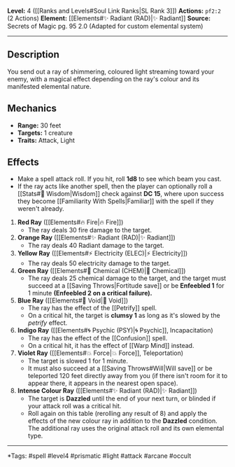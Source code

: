 **Level:** 4 ([[Ranks and Levels#Soul Link Ranks|SL Rank 3]])
**Actions:** `pf2:2` (2 Actions)
**Element:** [[Elements#✨ Radiant (RAD)|✨ Radiant]]
**Source:** Secrets of Magic pg. 95 2.0 (Adapted for custom elemental system)

---

## Description

You send out a ray of shimmering, coloured light streaming toward your enemy, with a magical effect depending on the ray's colour and its manifested elemental nature.

## Mechanics

-   **Range:** 30 feet
-   **Targets:** 1 creature
-   **Traits:** Attack, Light

## Effects

- Make a spell attack roll. If you hit, roll **1d8** to see which beam you cast.
- If the ray acts like another spell, then the player can optionally roll a [[Stats#🧠 Wisdom|Wisdom]] check against **DC 15**, where upon success they become [[Familiarity With Spells|Familiar]] with the spell if they weren't already. 

1.  **Red Ray** ([[Elements#🔥 Fire|🔥 Fire]])
    *   The ray deals 30 fire damage to the target.
2.  **Orange Ray** ([[Elements#✨ Radiant (RAD)|✨ Radiant]])
    *   The ray deals 40 Radiant damage to the target.
3.  **Yellow Ray** ([[Elements#⚡ Electricity (ELEC)|⚡ Electricity]])
    *   The ray deals 50 electricity damage to the target.
4.  **Green Ray** ([[Elements#🧪 Chemical (CHEM)|🧪 Chemical]])
    *   The ray deals 25 chemical damage to the target, and the target must succeed at a [[Saving Throws|Fortitude save]] or be **Enfeebled 1** for 1 minute **(Enfeebled 2 on a critical failure).**
5.  **Blue Ray** ([[Elements#🌌 Void|🌌 Void]])
    *   The ray has the effect of the [[Petrify]] spell.
    *   On a critical hit, the target is **clumsy 1** as long as it's slowed by the *petrify* effect.
6.  **Indigo Ray** ([[Elements#🌀 Psychic (PSY)|🌀 Psychic]], Incapacitation)
    *   The ray has the effect of the [[Confusion]] spell.
    *   On a critical hit, it has the effect of [[Warp Mind]] instead.
7.  **Violet Ray** ([[Elements#💥 Force|💥 Force]], Teleportation)
    *   The target is slowed 1 for 1 minute.
    *   It must also succeed at a [[Saving Throws#Will|Will save]] or be teleported 120 feet directly away from you (if there isn't room for it to appear there, it appears in the nearest open space).
8.  **Intense Colour Ray** ([[Elements#✨ Radiant (RAD)|✨ Radiant]])
    *   The target is **Dazzled** until the end of your next turn, or blinded if your attack roll was a critical hit.
    *   Roll again on this table (rerolling any result of 8) and apply the effects of the new colour ray in addition to the **Dazzled** condition. The additional ray uses the original attack roll and its own elemental type.

---
*Tags: #spell #level4 #prismatic #light #attack #arcane #occult
